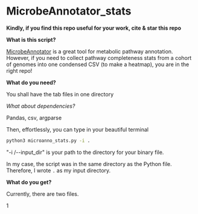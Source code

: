 # MicrobeAnnotator_stats
**Kindly, if you find this repo useful for your work, cite & star this repo**

**What is this script?**

[MicrobeAnnotator](https://github.com/cruizperez/MicrobeAnnotator) is a great tool for metabolic pathway annotation.
However, if you need to collect pathway completeness stats from a cohort of genomes into one condensed CSV (to make a heatmap), you are in the right repo! 

**What do you need?**

You shall have the tab files in one directory

*What about dependencies?*

Pandas, csv, argparse

Then, effortlessly, you can type in your beautiful terminal

```bash
python3 microanno_stats.py -i .
```
"-i /--input_dir"  is your path to the directory for your binary file. 

In my case, the script was in the same directory as the Python file. Therefore, I wrote  <code>.</code> as my input directory.


**What do you get?**

Currently, there are two files.

1
